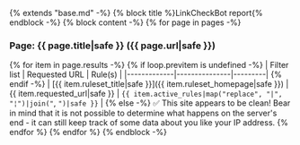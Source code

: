 {% extends "base.md" -%}
{% block title %}LinkCheckBot report{% endblock -%}
{% block content -%}
{% for page in pages -%}
### Page: {{ page.title|safe }} ({{ page.url|safe }})

{% for item in page.results -%}
{% if loop.previtem is undefined -%}
| Filter list | Requested URL | Rule(s) |
|-------------|---------------|---------|
{% endif -%}
| [{{ item.ruleset_title|safe }}]({{ item.ruleset_homepage|safe }}) | {{ item.requested_url|safe }} | `{{ item.active_rules|map("replace", "|", "¦")|join("`, `")|safe }}` |
{% else -%}
✅ This site appears to be clean!
Bear in mind that it is not possible to determine what happens on the server's
end - it can still keep track of some data about you like your IP address.
{% endfor %}
{% endfor %}
{% endblock -%}